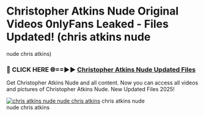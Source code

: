 # Christopher Atkins Nude Original Videos 0nlyFans Leaked - Files Updated! (chris atkins nude<br>
nude chris atkins)

<h3>🔴 CLICK HERE 🌐==►► <a href="https://tinyurl.com/2p9ay9w9" rel="nofollow">Christopher Atkins Nude Updated Files</a></h3>

Get Christopher Atkins Nude and all content. Now you can access all videos and pictures of Christopher Atkins Nude. New Updated Files 2025!

[![chris atkins nude<br>
nude chris atkins](https://i.imgur.com/KQgVmj3.gif)](https://tinyurl.com/2p9ay9w9)
chris atkins nude<br>
nude chris atkins